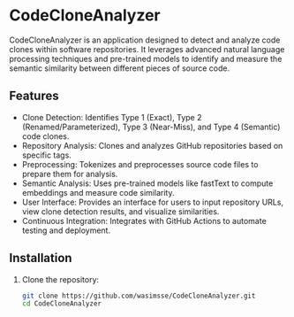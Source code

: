 # CodeCloneAnalyzer

CodeCloneAnalyzer is an application designed to detect and analyze code clones within software repositories. It leverages advanced natural language processing techniques and pre-trained models to identify and measure the semantic similarity between different pieces of source code.

## Features
- Clone Detection: Identifies Type 1 (Exact), Type 2 (Renamed/Parameterized), Type 3 (Near-Miss), and Type 4 (Semantic) code clones.
- Repository Analysis: Clones and analyzes GitHub repositories based on specific tags.
- Preprocessing: Tokenizes and preprocesses source code files to prepare them for analysis.
- Semantic Analysis: Uses pre-trained models like fastText to compute embeddings and measure code similarity.
- User Interface: Provides an interface for users to input repository URLs, view clone detection results, and visualize similarities.
- Continuous Integration: Integrates with GitHub Actions to automate testing and deployment.

## Installation
1. Clone the repository:
   ```bash
   git clone https://github.com/wasimsse/CodeCloneAnalyzer.git
   cd CodeCloneAnalyzer
